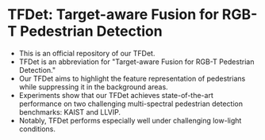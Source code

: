# TFDet: Target-aware Fusion for RGB-T Pedestrian Detection
* This is an official repository of our TFDet.
* TFDet is an abbreviation for "Target-aware Fusion for RGB-T Pedestrian Detection."
* Our TFDet aims to highlight the feature representation of pedestrians while suppressing it in the background areas. 
* Experiments show that our TFDet achieves state-of-the-art performance on two challenging multi-spectral pedestrian detection benchmarks: KAIST and LLVIP. 
* Notably, TFDet performs especially well under challenging low-light conditions.
